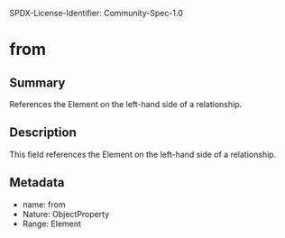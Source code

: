 SPDX-License-Identifier: Community-Spec-1.0

# from

## Summary

References the Element on the left-hand side of a relationship.

## Description

This field references the Element on the left-hand side of a relationship.

## Metadata

- name: from
- Nature: ObjectProperty
- Range: Element
